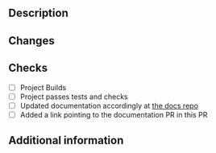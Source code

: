 ## Description
<Description of the pull request>

## Changes
<Changes made>

## Checks
- [ ] Project Builds
- [ ] Project passes tests and checks
- [ ] Updated documentation accordingly at [the docs repo](https://github.com/boostercloud/docs)
- [ ] Added a link pointing to the documentation PR in this PR

## Additional information
